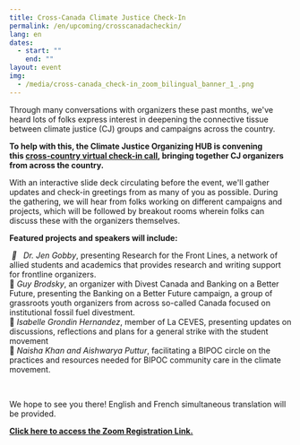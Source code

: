```yaml
---
title: Cross-Canada Climate Justice Check-In
permalink: /en/upcoming/crosscanadacheckin/
lang: en
dates:
  - start: ""
    end: ""
layout: event
img:
  - /media/cross-canada_check-in_zoom_bilingual_banner_1_.png
---
```

<!--StartFragment-->

Through many conversations with organizers these past months, we've heard lots of folks express interest in deepening the connective tissue between climate justice (CJ) groups and campaigns across the country.

**To help with this, the Climate Justice Organizing HUB is convening this [cross-country virtual check-in call](https://us02web.zoom.us/meeting/register/tZcsdeytpzgrEtGooyJUUUx2vc_Y2NqWX3Wr?fbclid=IwAR0SIRHbnB16tIbodhiReRyMzFatnurIKT1NaZA7brhCzuxqBWNTTXQaIX8), bringing together CJ organizers from across the country.** 

With an interactive slide deck circulating before the event, we'll gather updates and check-in greetings from as many of you as possible. During the gathering, we will hear from folks working on different campaigns and projects, which will be followed by breakout rooms wherein folks can discuss these with the organizers themselves.

**Featured projects and speakers will include:**

 *🌿   Dr. Jen Gobby*, presenting Research for the Front Lines, a network of allied students and academics that provides research and writing support for frontline organizers.\
🌼 *Guy Brodsky*, an organizer with Divest Canada and Banking on a Better Future, presenting the Banking on a Better Future campaign, a group of grassroots youth organizers from across so-called Canada focused on institutional fossil fuel divestment.\
🌲 *Isabelle Grondin Hernandez*, member of La CEVES, presenting updates on discussions, reflections and plans for a general strike with the student movement\
🌺 *Naisha Khan and Aishwarya Puttur*, facilitating a BIPOC circle on the practices and resources needed for BIPOC community care in the climate movement. 

 

We hope to see you there! English and French simultaneous translation will be provided. 

**[Click here to access the Zoom Registration Link.](https://us02web.zoom.us/meeting/register/tZcsdeytpzgrEtGooyJUUUx2vc_Y2NqWX3Wr?fbclid=IwAR0SIRHbnB16tIbodhiReRyMzFatnurIKT1NaZA7brhCzuxqBWNTTXQaIX8)**

[](https://us02web.zoom.us/meeting/register/tZcsdeytpzgrEtGooyJUUUx2vc_Y2NqWX3Wr?fbclid=IwAR0SIRHbnB16tIbodhiReRyMzFatnurIKT1NaZA7brhCzuxqBWNTTXQaIX8)<!--EndFragment-->
